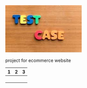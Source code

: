 <img src="https://github.com/Chetu1993/file/blob/main/test.jpg" alt="MLBC">

project for ecommerce website 

|  1 | 2  | 3  |
| ------------ | ------------ | ------------ |
|   |   |   |
|   |   |   |
|   |   |   |
|   |   |   |


